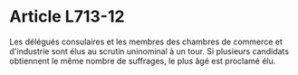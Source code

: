 # Article L713-12

Les délégués consulaires et les membres des chambres de commerce et d'industrie sont élus au scrutin uninominal à un tour. Si plusieurs candidats obtiennent le même nombre de suffrages, le plus âgé est proclamé élu.